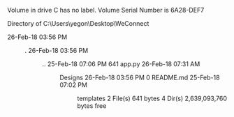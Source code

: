  Volume in drive C has no label.
 Volume Serial Number is 6A28-DEF7

 Directory of C:\Users\yegon\Desktop\WeConnect

26-Feb-18  03:56 PM    <DIR>          .
26-Feb-18  03:56 PM    <DIR>          ..
25-Feb-18  07:06 PM               641 app.py
26-Feb-18  07:31 AM    <DIR>          Designs
26-Feb-18  03:56 PM                 0 README.md
25-Feb-18  07:02 PM    <DIR>          templates
               2 File(s)            641 bytes
               4 Dir(s)   2,639,093,760 bytes free
